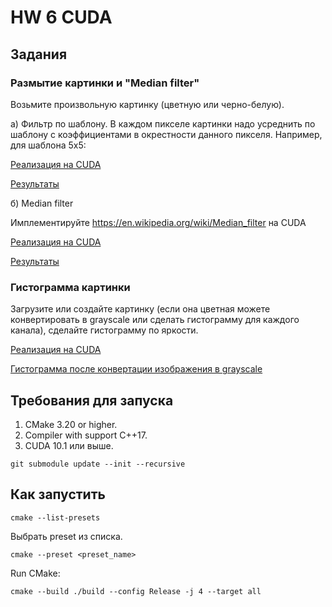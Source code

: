 # HW 6 CUDA

## Задания

### Размытие картинки и "Median filter"
Возьмите произвольную картинку (цветную или черно-белую).

а) Фильтр по шаблону. В каждом пикселе картинки надо усреднить по шаблону с коэффициентами в окрестности данного пикселя. Например, для шаблона 5x5:

[Реализация на CUDA](hw6/src/conv_kernel.cu)

[Результаты](image/conv.md)

б) Median filter

Имплементируйте https://en.wikipedia.org/wiki/Median_filter на CUDA

[Реализация на CUDA](hw6/src/median_filter_kernel.cu)

[Результаты](image/median.md)


### Гистограмма картинки
Загрузите или создайте картинку (если она цветная можете конвертировать в grayscale или сделать гистограмму для каждого канала), сделайте гистограмму по яркости.

[Реализация на CUDA](hw6/src/hist_kernel.cu)

[Гистограмма после конвертации изображения в grayscale](image/hist.md)


## Требования для запуска

1. CMake 3.20 or higher.
2. Compiler with support C++17.
3. CUDA 10.1 или выше.

```
git submodule update --init --recursive
```

## Как запустить

```
cmake --list-presets
```

Выбрать preset из списка.

```
cmake --preset <preset_name>
```

Run CMake:
```
cmake --build ./build --config Release -j 4 --target all
```
